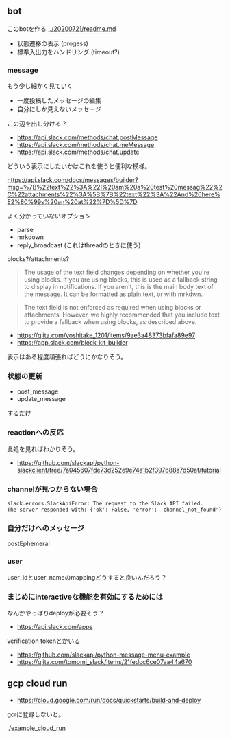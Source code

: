 ## bot

このbotを作る [../20200721/readme.md](../20200721/readme.md)


- 状態遷移の表示 (progess)
- 標準入出力をハンドリング (timeout?)

### message

もう少し細かく見ていく

- 一度投稿したメッセージの編集
- 自分にしか見えないメッセージ

この辺を出し分ける？

- https://api.slack.com/methods/chat.postMessage
- https://api.slack.com/methods/chat.meMessage
- https://api.slack.com/methods/chat.update

どういう表示にしたいかはこれを使うと便利な模様。

https://api.slack.com/docs/messages/builder?msg=%7B%22text%22%3A%22I%20am%20a%20test%20messag%22%2C%22attachments%22%3A%5B%7B%22text%22%3A%22And%20here%E2%80%99s%20an%20at%22%7D%5D%7D

よく分かっていないオプション

- parse
- mrkdown
- reply_broadcast (これはthreadのときに使う)

blocks?/attachments?

> The usage of the text field changes depending on whether you're using blocks. If you are using blocks, this is used as a fallback string to display in notifications. If you aren't, this is the main body text of the message. It can be formatted as plain text, or with mrkdwn.

> The text field is not enforced as required when using blocks or attachments. However, we highly recommended that you include text to provide a fallback when using blocks, as described above.

- https://qiita.com/yoshitake_1201/items/9ae3a48373bfafa89e97
- https://app.slack.com/block-kit-builder

表示はある程度頑張ればどうにかなりそう。

### 状態の更新

- post_message
- update_message

するだけ

### reactionへの反応

此処を見ればわかりそう。

- https://github.com/slackapi/python-slackclient/tree/7a045607fde73d252e9e74a1b2f397b88a7d50af/tutorial


### channelが見つからない場合

```
slack.errors.SlackApiError: The request to the Slack API failed.
The server responded with: {'ok': False, 'error': 'channel_not_found'}
```

### 自分だけへのメッセージ

postEphemeral

### user

user_idとuser_nameのmappingどうすると良いんだろう？

### まじめにinteractiveな機能を有効にするためには

なんかやっぱりdeployが必要そう？

- https://api.slack.com/apps

verification tokenとかいる

- https://github.com/slackapi/python-message-menu-example
- https://qiita.com/tomomi_slack/items/21fedcc6ce07aa44a670

## gcp cloud run

- https://cloud.google.com/run/docs/quickstarts/build-and-deploy

gcrに登録しないと。

[./example_cloud_run](./example_cloud_run)
